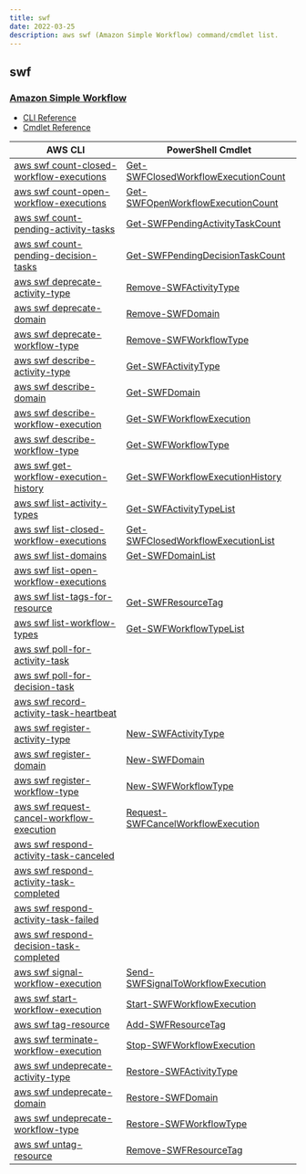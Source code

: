 ```yaml
---
title: swf
date: 2022-03-25
description: aws swf (Amazon Simple Workflow) command/cmdlet list.
---
```


## swf

### [Amazon Simple Workflow](https://aws.amazon.com/swf/)

* [CLI Reference](https://docs.aws.amazon.com/cli/latest/reference/swf/index.html)
* [Cmdlet Reference](https://docs.aws.amazon.com/powershell/latest/reference/items/AWS_Simple_Workflow_Service_cmdlets.html)

|AWS CLI|PowerShell Cmdlet|
|----|----|
|[aws swf count-closed-workflow-executions](https://docs.aws.amazon.com/cli/latest/reference/swf/count-closed-workflow-executions.html)|[Get-SWFClosedWorkflowExecutionCount](https://docs.aws.amazon.com/powershell/latest/reference/items/Get-SWFClosedWorkflowExecutionCount.html)|
|[aws swf count-open-workflow-executions](https://docs.aws.amazon.com/cli/latest/reference/swf/count-open-workflow-executions.html)|[Get-SWFOpenWorkflowExecutionCount](https://docs.aws.amazon.com/powershell/latest/reference/items/Get-SWFOpenWorkflowExecutionCount.html)|
|[aws swf count-pending-activity-tasks](https://docs.aws.amazon.com/cli/latest/reference/swf/count-pending-activity-tasks.html)|[Get-SWFPendingActivityTaskCount](https://docs.aws.amazon.com/powershell/latest/reference/items/Get-SWFPendingActivityTaskCount.html)|
|[aws swf count-pending-decision-tasks](https://docs.aws.amazon.com/cli/latest/reference/swf/count-pending-decision-tasks.html)|[Get-SWFPendingDecisionTaskCount](https://docs.aws.amazon.com/powershell/latest/reference/items/Get-SWFPendingDecisionTaskCount.html)|
|[aws swf deprecate-activity-type](https://docs.aws.amazon.com/cli/latest/reference/swf/deprecate-activity-type.html)|[Remove-SWFActivityType](https://docs.aws.amazon.com/powershell/latest/reference/items/Remove-SWFActivityType.html)|
|[aws swf deprecate-domain](https://docs.aws.amazon.com/cli/latest/reference/swf/deprecate-domain.html)|[Remove-SWFDomain](https://docs.aws.amazon.com/powershell/latest/reference/items/Remove-SWFDomain.html)|
|[aws swf deprecate-workflow-type](https://docs.aws.amazon.com/cli/latest/reference/swf/deprecate-workflow-type.html)|[Remove-SWFWorkflowType](https://docs.aws.amazon.com/powershell/latest/reference/items/Remove-SWFWorkflowType.html)|
|[aws swf describe-activity-type](https://docs.aws.amazon.com/cli/latest/reference/swf/describe-activity-type.html)|[Get-SWFActivityType](https://docs.aws.amazon.com/powershell/latest/reference/items/Get-SWFActivityType.html)|
|[aws swf describe-domain](https://docs.aws.amazon.com/cli/latest/reference/swf/describe-domain.html)|[Get-SWFDomain](https://docs.aws.amazon.com/powershell/latest/reference/items/Get-SWFDomain.html)|
|[aws swf describe-workflow-execution](https://docs.aws.amazon.com/cli/latest/reference/swf/describe-workflow-execution.html)|[Get-SWFWorkflowExecution](https://docs.aws.amazon.com/powershell/latest/reference/items/Get-SWFWorkflowExecution.html)|
|[aws swf describe-workflow-type](https://docs.aws.amazon.com/cli/latest/reference/swf/describe-workflow-type.html)|[Get-SWFWorkflowType](https://docs.aws.amazon.com/powershell/latest/reference/items/Get-SWFWorkflowType.html)|
|[aws swf get-workflow-execution-history](https://docs.aws.amazon.com/cli/latest/reference/swf/get-workflow-execution-history.html)|[Get-SWFWorkflowExecutionHistory](https://docs.aws.amazon.com/powershell/latest/reference/items/Get-SWFWorkflowExecutionHistory.html)|
|[aws swf list-activity-types](https://docs.aws.amazon.com/cli/latest/reference/swf/list-activity-types.html)|[Get-SWFActivityTypeList](https://docs.aws.amazon.com/powershell/latest/reference/items/Get-SWFActivityTypeList.html)|
|[aws swf list-closed-workflow-executions](https://docs.aws.amazon.com/cli/latest/reference/swf/list-closed-workflow-executions.html)|[Get-SWFClosedWorkflowExecutionList](https://docs.aws.amazon.com/powershell/latest/reference/items/Get-SWFClosedWorkflowExecutionList.html)|
|[aws swf list-domains](https://docs.aws.amazon.com/cli/latest/reference/swf/list-domains.html)|[Get-SWFDomainList](https://docs.aws.amazon.com/powershell/latest/reference/items/Get-SWFDomainList.html)|
|[aws swf list-open-workflow-executions](https://docs.aws.amazon.com/cli/latest/reference/swf/list-open-workflow-executions.html)||
|[aws swf list-tags-for-resource](https://docs.aws.amazon.com/cli/latest/reference/swf/list-tags-for-resource.html)|[Get-SWFResourceTag](https://docs.aws.amazon.com/powershell/latest/reference/items/Get-SWFResourceTag.html)|
|[aws swf list-workflow-types](https://docs.aws.amazon.com/cli/latest/reference/swf/list-workflow-types.html)|[Get-SWFWorkflowTypeList](https://docs.aws.amazon.com/powershell/latest/reference/items/Get-SWFWorkflowTypeList.html)|
|[aws swf poll-for-activity-task](https://docs.aws.amazon.com/cli/latest/reference/swf/poll-for-activity-task.html)||
|[aws swf poll-for-decision-task](https://docs.aws.amazon.com/cli/latest/reference/swf/poll-for-decision-task.html)||
|[aws swf record-activity-task-heartbeat](https://docs.aws.amazon.com/cli/latest/reference/swf/record-activity-task-heartbeat.html)||
|[aws swf register-activity-type](https://docs.aws.amazon.com/cli/latest/reference/swf/register-activity-type.html)|[New-SWFActivityType](https://docs.aws.amazon.com/powershell/latest/reference/items/New-SWFActivityType.html)|
|[aws swf register-domain](https://docs.aws.amazon.com/cli/latest/reference/swf/register-domain.html)|[New-SWFDomain](https://docs.aws.amazon.com/powershell/latest/reference/items/New-SWFDomain.html)|
|[aws swf register-workflow-type](https://docs.aws.amazon.com/cli/latest/reference/swf/register-workflow-type.html)|[New-SWFWorkflowType](https://docs.aws.amazon.com/powershell/latest/reference/items/New-SWFWorkflowType.html)|
|[aws swf request-cancel-workflow-execution](https://docs.aws.amazon.com/cli/latest/reference/swf/request-cancel-workflow-execution.html)|[Request-SWFCancelWorkflowExecution](https://docs.aws.amazon.com/powershell/latest/reference/items/Request-SWFCancelWorkflowExecution.html)|
|[aws swf respond-activity-task-canceled](https://docs.aws.amazon.com/cli/latest/reference/swf/respond-activity-task-canceled.html)||
|[aws swf respond-activity-task-completed](https://docs.aws.amazon.com/cli/latest/reference/swf/respond-activity-task-completed.html)||
|[aws swf respond-activity-task-failed](https://docs.aws.amazon.com/cli/latest/reference/swf/respond-activity-task-failed.html)||
|[aws swf respond-decision-task-completed](https://docs.aws.amazon.com/cli/latest/reference/swf/respond-decision-task-completed.html)||
|[aws swf signal-workflow-execution](https://docs.aws.amazon.com/cli/latest/reference/swf/signal-workflow-execution.html)|[Send-SWFSignalToWorkflowExecution](https://docs.aws.amazon.com/powershell/latest/reference/items/Send-SWFSignalToWorkflowExecution.html)|
|[aws swf start-workflow-execution](https://docs.aws.amazon.com/cli/latest/reference/swf/start-workflow-execution.html)|[Start-SWFWorkflowExecution](https://docs.aws.amazon.com/powershell/latest/reference/items/Start-SWFWorkflowExecution.html)|
|[aws swf tag-resource](https://docs.aws.amazon.com/cli/latest/reference/swf/tag-resource.html)|[Add-SWFResourceTag](https://docs.aws.amazon.com/powershell/latest/reference/items/Add-SWFResourceTag.html)|
|[aws swf terminate-workflow-execution](https://docs.aws.amazon.com/cli/latest/reference/swf/terminate-workflow-execution.html)|[Stop-SWFWorkflowExecution](https://docs.aws.amazon.com/powershell/latest/reference/items/Stop-SWFWorkflowExecution.html)|
|[aws swf undeprecate-activity-type](https://docs.aws.amazon.com/cli/latest/reference/swf/undeprecate-activity-type.html)|[Restore-SWFActivityType](https://docs.aws.amazon.com/powershell/latest/reference/items/Restore-SWFActivityType.html)|
|[aws swf undeprecate-domain](https://docs.aws.amazon.com/cli/latest/reference/swf/undeprecate-domain.html)|[Restore-SWFDomain](https://docs.aws.amazon.com/powershell/latest/reference/items/Restore-SWFDomain.html)|
|[aws swf undeprecate-workflow-type](https://docs.aws.amazon.com/cli/latest/reference/swf/undeprecate-workflow-type.html)|[Restore-SWFWorkflowType](https://docs.aws.amazon.com/powershell/latest/reference/items/Restore-SWFWorkflowType.html)|
|[aws swf untag-resource](https://docs.aws.amazon.com/cli/latest/reference/swf/untag-resource.html)|[Remove-SWFResourceTag](https://docs.aws.amazon.com/powershell/latest/reference/items/Remove-SWFResourceTag.html)|

